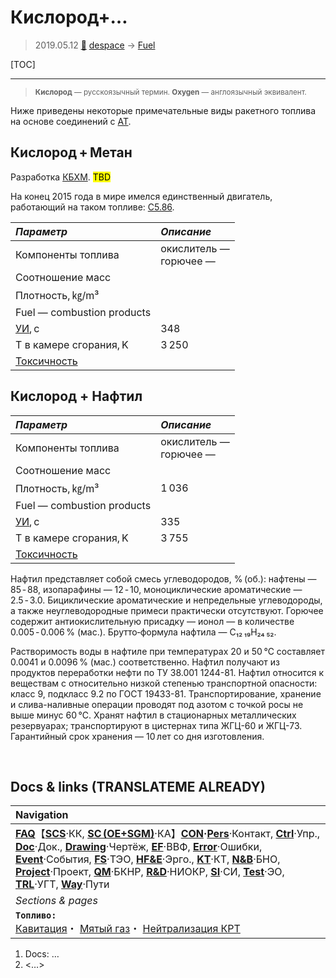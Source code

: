 # Кислород+…
> 2019.05.12 [🚀](../index/index.md) [despace](index.md) → [Fuel](ps.md)

[TOC]

---

> <small>**Кислород** — русскоязычный термин. **Oxygen** — англоязычный эквивалент.</small>

Ниже приведены некоторые примечательные виды ракетного топлива на основе соединений с [АТ](nto.md).



## Кислород + Метан
Разработка [КБХМ](contact/kbhm.md). <mark>TBD</mark>

На конец 2015 года в мире имелся единственный двигатель, работающий на таком топливе: [С5.86](engine_lst.md).

|*Параметр*|*Описание*|
|:--|:--|
|Компоненты топлива|окислитель — <br> горючее —|
|Соотношение масс| |
|Плотность, ㎏/m³| |
|Fuel — combustion products| |
|[УИ](ps.md), с|348|
|Т в камере сгорания, K|3 250|
|[Токсичность](nfpa_704.md)| |



## Кислород + Нафтил

|*Параметр*|*Описание*|
|:--|:--|
|Компоненты топлива|окислитель — <br> горючее —|
|Соотношение масс| |
|Плотность, ㎏/m³|1 036|
|Fuel — combustion products| |
|[УИ](ps.md), с|335|
|Т в камере сгорания, K|3 755|
|[Токсичность](nfpa_704.md)| |

Нафтил представляет собой смесь углеводородов, % (об.): нафтены — 85 ‑ 88, изопарафины — 12 ‑ 10, моноциклические ароматические — 2.5 ‑ 3.0. Бициклические ароматические и непредельные углеводороды, а также неуглеводородные примеси практически отсутствуют. Горючее содержит антиокислительную присадку — ионол — в количестве 0.005 ‑ 0.006 % (мас.). Брутто‑формула нафтила — С₁₂ ₁₉Н₂₄ ₅₂.

Растворимость воды в нафтиле при температурах 20 и 50 ℃ составляет 0.0041 и 0.0096 % (мас.) соответственно. Нафтил получают из продуктов переработки нефти по ТУ 38.001 1244-81. Нафтил относится к веществам с относительно низкой степенью транспортной опасности: класс 9, подкласс 9.2 по ГОСТ 19433-81. Транспортирование, хранение и слива-наливные операции проводят под азотом с точкой росы не выше минус 60 ℃. Хранят нафтил в стационарных металлических резервуарах; транспортируют в цистернах типа ЖГЦ-60 и ЖГЦ-73. Гарантийный срок хранения — 10 лет со дня изготовления.



<p style="page-break-after:always"> </p>

## Docs & links (TRANSLATEME ALREADY)
|Navigation|
|:--|
|**[FAQ](faq.md)**【**[SCS](scs.md)**·КК, **[SC (OE+SGM)](sc.md)**·КА】**[CON](contact.md)·[Pers](person.md)**·Контакт, **[Ctrl](control.md)**·Упр., **[Doc](doc.md)**·Док., **[Drawing](drawing.md)**·Чертёж, **[EF](ef.md)**·ВВФ, **[Error](error.md)**·Ошибки, **[Event](event.md)**·События, **[FS](fs.md)**·ТЭО, **[HF&E](hfe.md)**·Эрго., **[KT](kt.md)**·КТ, **[N&B](nnb.md)**·БНО, **[Project](project.md)**·Проект, **[QM](qm.md)**·БКНР, **[R&D](rnd.md)**·НИОКР, **[SI](si.md)**·СИ, **[Test](test.md)**·ЭО, **[TRL](trl.md)**·УГТ, **[Way](way.md)**·Пути|
|*Sections & pages*|
|**`Топливо:`**<br> [Кавитация](cavitation.md)・ [Мятый газ](exhsteam.md)・ [Нейтрализация КРТ](нейтрализация_крт.md)|

   1. Docs: …
   1. <…>
